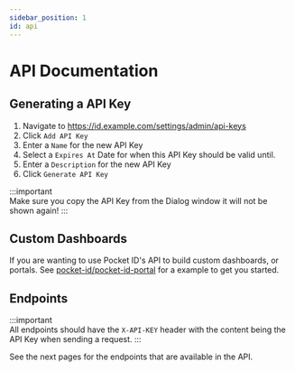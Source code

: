 ```yaml
---
sidebar_position: 1
id: api
---
```


# API Documentation

## Generating a API Key

1. Navigate to https://id.example.com/settings/admin/api-keys
2. Click `Add API Key`
3. Enter a `Name` for the new API Key
4. Select a `Expires At` Date for when this API Key should be valid until.
5. Enter a `Description` for the new API Key
6. Click `Generate API Key`

:::important  
Make sure you copy the API Key from the Dialog window it will not be shown again!
:::

## Custom Dashboards

If you are wanting to use Pocket ID's API to build custom dashboards, or portals. See [pocket-id/pocket-id-portal](https://github.com/pocket-id/pocket-id-portal) for a example to get you started.

## Endpoints

:::important  
All endpoints should have the `X-API-KEY` header with the content being the API Key when sending a request. 
:::

See the next pages for the endpoints that are available in the API.
